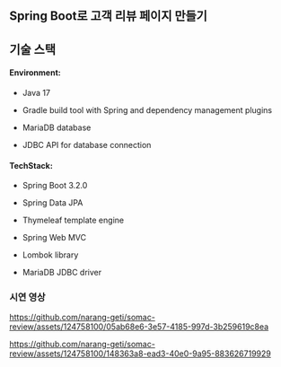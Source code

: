 ## Spring Boot로 고객 리뷰 페이지 만들기   

## 기술 스택  
#### Environment:  

- Java 17  

- Gradle build tool with Spring and dependency management plugins  

- MariaDB database  

- JDBC API for database connection  

#### TechStack:  

- Spring Boot 3.2.0  

- Spring Data JPA  

- Thymeleaf template engine  

- Spring Web MVC  

- Lombok library  

- MariaDB JDBC driver  


### 시연 영상

https://github.com/narang-geti/somac-review/assets/124758100/05ab68e6-3e57-4185-997d-3b259619c8ea

https://github.com/narang-geti/somac-review/assets/124758100/148363a8-ead3-40e0-9a95-883626719929

